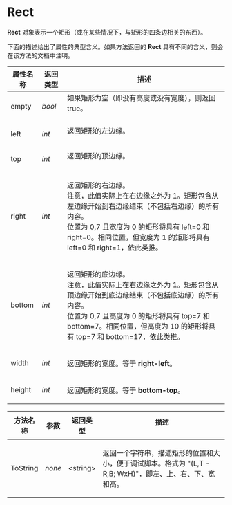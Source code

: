 # Rect

**Rect** 对象表示一个矩形（或在某些情况下，与矩形的四条边相关的东西）。

下面的描述给出了属性的典型含义。如果方法返回的 **Rect** 具有不同的含义，则会在该方法的文档中注明。

<table>
<thead><tr><th>
属性名称</th><th>
返回类型</th><th>
描述
</th></tr></thead><tbody><tr><td>
empty</td><td>

*bool*</td><td>
如果矩形为空（即没有高度或没有宽度），则返回 true。
</td></tr><tr><td>
left</td><td>

*int*</td><td>
返回矩形的左边缘。
</td></tr><tr><td>
top</td><td>

*int*</td><td>
返回矩形的顶边缘。
</td></tr><tr><td>
right</td><td>

*int*</td><td>

返回矩形的右边缘。  
注意，此值实际上在右边缘之外为 1。矩形包含从左边缘开始到右边缘结束（不包括右边缘）的所有内容。  
位置为 0,7 且宽度为 0 的矩形将具有 left=0 和 right=0。相同位置，但宽度为 1 的矩形将具有 left=0 和 right=1，依此类推。
</td></tr><tr><td>
bottom</td><td>

*int*</td><td>

返回矩形的底边缘。  
注意，此值实际上在右边缘之外为 1。矩形包含从顶边缘开始到底边缘结束（不包括底边缘）的所有内容。  
位置为 0,7 且高度为 0 的矩形将具有 top=7 和 bottom=7。相同位置，但高度为 10 的矩形将具有 top=7 和 bottom=17，依此类推。
</td></tr><tr><td>
width</td><td>

*int*</td><td>

返回矩形的宽度。等于 **right-left**。
</td></tr><tr><td>
height</td><td>

*int*</td><td>

返回矩形的宽度。等于 **bottom-top**。
</td></tr></tbody>
</table>

<table>
<thead><tr><th>
方法名称</th><th>

**参数**</th><th>
返回类型</th><th>
描述
</th></tr></thead><tbody><tr><td>
ToString</td><td>

*none*</td><td>

\<string\></td><td>

返回一个字符串，描述矩形的位置和大小，便于调试脚本。格式为 "(L,T - R,B; WxH)"，即左、上、右、下、宽和高。
</td></tr></tbody>
</table>